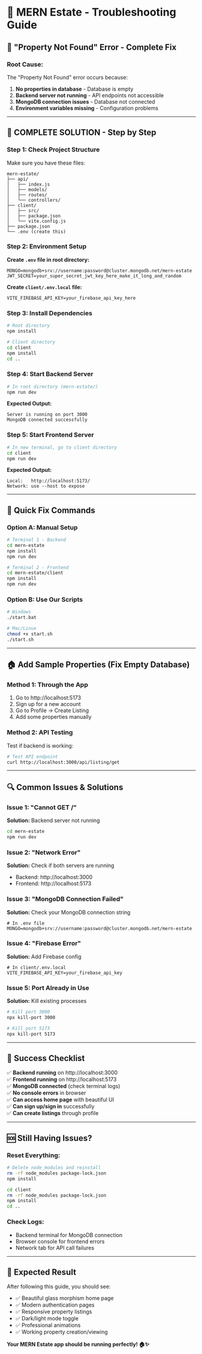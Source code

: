 # 🔧 MERN Estate - Troubleshooting Guide

## 🚨 "Property Not Found" Error - Complete Fix

### **Root Cause:**
The "Property Not Found" error occurs because:
1. **No properties in database** - Database is empty
2. **Backend server not running** - API endpoints not accessible
3. **MongoDB connection issues** - Database not connected
4. **Environment variables missing** - Configuration problems

---

## 🚀 **COMPLETE SOLUTION - Step by Step**

### **Step 1: Check Project Structure**
Make sure you have these files:
```
mern-estate/
├── api/
│   ├── index.js
│   ├── models/
│   ├── routes/
│   └── controllers/
├── client/
│   ├── src/
│   ├── package.json
│   └── vite.config.js
├── package.json
└── .env (create this)
```

### **Step 2: Environment Setup**

**Create `.env` file in root directory:**
```env
MONGO=mongodb+srv://username:password@cluster.mongodb.net/mern-estate
JWT_SECRET=your_super_secret_jwt_key_here_make_it_long_and_random
```

**Create `client/.env.local` file:**
```env
VITE_FIREBASE_API_KEY=your_firebase_api_key_here
```

### **Step 3: Install Dependencies**
```bash
# Root directory
npm install

# Client directory
cd client
npm install
cd ..
```

### **Step 4: Start Backend Server**
```bash
# In root directory (mern-estate/)
npm run dev
```

**Expected Output:**
```
Server is running on port 3000
MongoDB connected successfully
```

### **Step 5: Start Frontend Server**
```bash
# In new terminal, go to client directory
cd client
npm run dev
```

**Expected Output:**
```
Local:   http://localhost:5173/
Network: use --host to expose
```

---

## 🎯 **Quick Fix Commands**

### **Option A: Manual Setup**
```bash
# Terminal 1 - Backend
cd mern-estate
npm install
npm run dev

# Terminal 2 - Frontend  
cd mern-estate/client
npm install
npm run dev
```

### **Option B: Use Our Scripts**
```bash
# Windows
./start.bat

# Mac/Linux
chmod +x start.sh
./start.sh
```

---

## 🏠 **Add Sample Properties (Fix Empty Database)**

### **Method 1: Through the App**
1. Go to http://localhost:5173
2. Sign up for a new account
3. Go to Profile → Create Listing
4. Add some properties manually

### **Method 2: API Testing**
Test if backend is working:
```bash
# Test API endpoint
curl http://localhost:3000/api/listing/get
```

---

## 🔍 **Common Issues & Solutions**

### **Issue 1: "Cannot GET /"**
**Solution:** Backend server not running
```bash
cd mern-estate
npm run dev
```

### **Issue 2: "Network Error"**
**Solution:** Check if both servers are running
- Backend: http://localhost:3000
- Frontend: http://localhost:5173

### **Issue 3: "MongoDB Connection Failed"**
**Solution:** Check your MongoDB connection string
```env
# In .env file
MONGO=mongodb+srv://username:password@cluster.mongodb.net/mern-estate
```

### **Issue 4: "Firebase Error"**
**Solution:** Add Firebase config
```env
# In client/.env.local
VITE_FIREBASE_API_KEY=your_firebase_api_key
```

### **Issue 5: Port Already in Use**
**Solution:** Kill existing processes
```bash
# Kill port 3000
npx kill-port 3000

# Kill port 5173  
npx kill-port 5173
```

---

## 🎉 **Success Checklist**

✅ **Backend running** on http://localhost:3000  
✅ **Frontend running** on http://localhost:5173  
✅ **MongoDB connected** (check terminal logs)  
✅ **No console errors** in browser  
✅ **Can access home page** with beautiful UI  
✅ **Can sign up/sign in** successfully  
✅ **Can create listings** through profile  

---

## 🆘 **Still Having Issues?**

### **Reset Everything:**
```bash
# Delete node_modules and reinstall
rm -rf node_modules package-lock.json
npm install

cd client
rm -rf node_modules package-lock.json  
npm install
cd ..
```

### **Check Logs:**
- Backend terminal for MongoDB connection
- Browser console for frontend errors
- Network tab for API call failures

---

## 🌟 **Expected Result**

After following this guide, you should see:
- ✅ Beautiful glass morphism home page
- ✅ Modern authentication pages  
- ✅ Responsive property listings
- ✅ Dark/light mode toggle
- ✅ Professional animations
- ✅ Working property creation/viewing

**Your MERN Estate app should be running perfectly! 🏠✨**